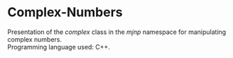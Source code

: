 # Complex-Numbers

Presentation of the *complex* class in the _mjnp_ namespace for manipulating complex numbers.\
Programming language used: C++.